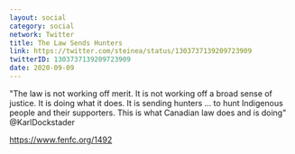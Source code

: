 ```yaml
---
layout: social
category: social
network: Twitter
title: The Law Sends Hunters
link: https://twitter.com/steinea/status/1303737139209723909
twitterID: 1303737139209723909
date: 2020-09-09
---
```


"The law is not working off merit. It is not working off a broad sense of justice. It is doing what it does. It is sending hunters ... to hunt Indigenous people and their supporters. This is what Canadian law does and is doing" @KarlDockstader

<https://www.fenfc.org/1492>
